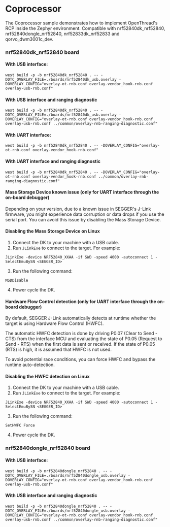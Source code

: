 # Coprocessor
The Coprocessor sample demonstrates how to implement OpenThread's RCP inside the Zephyr environment. Compatible with nrf52840dk_nrf52840, nrf52840dongle_nrf52840,
nrf52833dk_nrf52833 and qorvo_dwm3001c_dev.

### nrf52840dk_nrf52840 board
#### With USB interface:
```
west build -p -b nrf52840dk_nrf52840 . -- -DDTC_OVERLAY_FILE=./boards/nrf52840dk_usb.overlay -DOVERLAY_CONFIG="overlay-ot-rnb.conf overlay-vendor_hook-rnb.conf overlay-usb-rnb.conf"
```
#### With USB interface and ranging diagnostic
```
west build -p -b nrf52840dk_nrf52840 . -- -DDTC_OVERLAY_FILE=./boards/nrf52840dk_usb.overlay -DOVERLAY_CONFIG="overlay-ot-rnb.conf overlay-vendor_hook-rnb.conf overlay-usb-rnb.conf ../common/overlay-rnb-ranging-diagnostic.conf"
```

#### With UART interface:
```
west build -p -b nrf52840dk_nrf52840 . -- -DOVERLAY_CONFIG="overlay-ot-rnb.conf overlay-vendor_hook-rnb.conf"
```
#### With UART interface and ranging diagnostic
```
west build -p -b nrf52840dk_nrf52840 . -- -DOVERLAY_CONFIG="overlay-ot-rnb.conf overlay-vendor_hook-rnb.conf ../common/overlay-rnb-ranging-diagnostic.conf"
```

#### Mass Storage Device known issue (only for UART interface through the on-board debugger)
Depending on your version, due to a known issue in SEGGER's J-Link firmware, you might experience data corruption or data drops if you use the serial port. You can avoid this issue by disabling the Mass Storage Device.

#### Disabling the Mass Storage Device on Linux
1. Connect the DK to your machine with a USB cable.
2. Run `JLinkExe` to connect to the target. For example:
```
JLinkExe -device NRF52840_XXAA -if SWD -speed 4000 -autoconnect 1 -SelectEmuBySN <SEGGER_ID>
```
3. Run the following command:
```
MSDDisable
```
4. Power cycle the DK.

#### Hardware Flow Control detection (only for UART interface through the on-board debugger)
By default, SEGGER J-Link automatically detects at runtime whether the target is using Hardware Flow Control (HWFC).

The automatic HWFC detection is done by driving P0.07 (Clear to Send - CTS) from the interface MCU and evaluating the state of P0.05 (Request to Send - RTS) when the first data is sent or received. If the state of P0.05 (RTS) is high, it is assumed that HWFC is not used.

To avoid potential race conditions, you can force HWFC and bypass the runtime auto-detection.

#### Disabling the HWFC detection on Linux
1. Connect the DK to your machine with a USB cable.
2. Run `JLinkExe` to connect to the target. For example:
```
JLinkExe -device NRF52840_XXAA -if SWD -speed 4000 -autoconnect 1 -SelectEmuBySN <SEGGER_ID>
```
3. Run the following command:
```
SetHWFC Force
```
4. Power cycle the DK.

### nrf52840dongle_nrf52840 board
#### With USB interface:
```
west build -p -b nrf52840dongle_nrf52840 . -- -DDTC_OVERLAY_FILE=./boards/nrf52840dongle_usb.overlay -DOVERLAY_CONFIG="overlay-ot-rnb.conf overlay-vendor_hook-rnb.conf overlay-usb-rnb.conf"
```
#### With USB interface and ranging diagnostic
```
west build -p -b nrf52840dongle_nrf52840 . -- -DDTC_OVERLAY_FILE=./boards/nrf52840dongle_usb.overlay -DOVERLAY_CONFIG="overlay-ot-rnb.conf overlay-vendor_hook-rnb.conf overlay-usb-rnb.conf ../common/overlay-rnb-ranging-diagnostic.conf"
```
